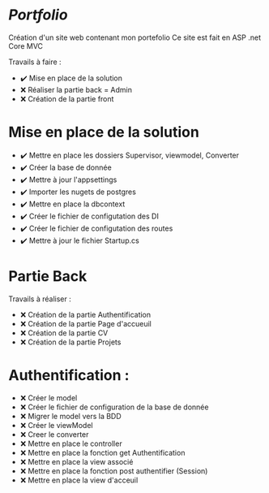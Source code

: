 # *Portfolio*

Création d'un site web contenant mon portefolio
Ce site est fait en ASP .net Core MVC 

Travails à faire :
- :heavy_check_mark: Mise en place de la solution
- :x: Réaliser la partie back = Admin
- :x: Création de la partie front

# Mise en place de la solution
- :heavy_check_mark: Mettre en place les dossiers Supervisor, viewmodel, Converter 
- :heavy_check_mark: Créer la base de donnée 
- :heavy_check_mark: Mettre à jour l'appsettings
- :heavy_check_mark: Importer les nugets de postgres
- :heavy_check_mark: Mettre en place la dbcontext
- :heavy_check_mark: Créer le fichier de configutation des DI
- :heavy_check_mark: Créer le fichier de configutation des routes
- :heavy_check_mark: Mettre à jour le fichier Startup.cs

# Partie Back

Travails à réaliser : 
- :x: Création de la partie Authentification
- :x: Création de la partie Page d'accueuil
- :x: Création de la partie CV
- :x: Création de la partie Projets

# Authentification : 
- :x: Créer le model
- :x: Créer le fichier de configuration de la base de donnée
- :x: Migrer le model vers la BDD
- :x: Créer le viewModel
- :x: Creer le converter
- :x: Mettre en place le controller
- :x: Mettre en place la fonction get Authentification
- :x: Mettre en place la view associé
- :x: Mettre en place la fonction post authentifier (Session)
- :x: Mettre en place la view d'acceuil